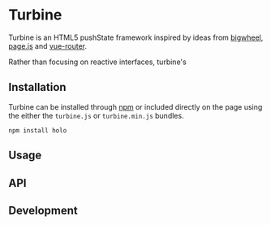 # Turbine

Turbine is an HTML5 pushState framework inspired by ideas from [bigwheel](https://github.com/bigwheel-framework/bigwheel), [page.js](https://visionmedia.github.io/page.js/) and [vue-router](http://router.vuejs.org/). 

Rather than focusing on reactive interfaces, turbine's 

## Installation

Turbine can be installed through [npm](https://www.npmjs.com/package/turbine) or included directly on the page using the either the `turbine.js` or `turbine.min.js` bundles.

`npm install holo`

## Usage

## API

## Development